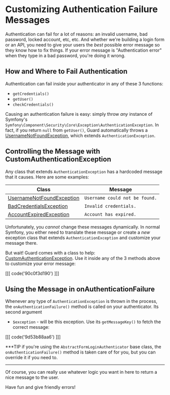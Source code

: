 # Customizing Authentication Failure Messages

Authentication can fail for a lot of reasons: an invalid username, bad password,
locked account, etc, etc. And whether we're building a login form or an API, you
need to give your users the *best* possible error message so they know how to fix
things. If your error message is "Authentication error" when they type in a bad password,
you're doing it wrong.

## How and Where to Fail Authentication

Authentication can fail inside your authenticator in any of these 3 functions:

* `getCredentials()`
* `getUser()`
* `checkCredentials()`

Causing an authentication failure is easy: simply throw *any* instance of
Symfony's `Symfony\Component\Security\Core\Exception\AuthenticationException`. In
fact, if you return `null` from `getUser()`, Guard automatically throws a
[UsernameNotFoundException](https://github.com/symfony/symfony/blob/2.8/src/Symfony/Component/Security/Core/Exception/UsernameNotFoundException.php),
which extends `AuthenticationException`.

## Controlling the Message with CustomAuthenticationException

Any class that extends `AuthenticationException` has a hardcoded message that it
causes. Here are some examples:

Class  | Message            
------ | ---------------------
[UsernameNotFoundException](https://github.com/symfony/symfony/blob/2.8/src/Symfony/Component/Security/Core/Exception/UsernameNotFoundException.php) | `Username could not be found.`
[BadCredentialsException](https://github.com/symfony/symfony/blob/2.8/src/Symfony/Component/Security/Core/Exception/BadCredentialsException.php)     | `Invalid credentials.`
[AccountExpiredException](https://github.com/symfony/symfony/blob/2.8/src/Symfony/Component/Security/Core/Exception/AccountExpiredException.php)     | `Account has expired.`

Unfortunately, you *cannot* change these messages dynamically. In normal Symfony,
you either need to translate these message or create a *new* exception class that
extends `AuthenticationException` and customize your message there.

But wait! Guard comes with a class to help: [CustomAuthenticationException](https://github.com/knpuniversity/KnpUGuard/blob/master/src/Exception/CustomAuthenticationException.php).
Use it inside any of the 3 methods above to customize your error message:

[[[ code('90c0f3d190') ]]]

## Using the Message in onAuthenticationFailure

Whenever any type of `AuthenticationException` is thrown in the process, the
`onAuthenticationFailure()` method is called on your authenticator. Its second argument
- `$exception` - will be this exception. Use its `getMessageKey()` to fetch the
correct message:

[[[ code('9d53b88aa6') ]]]

***TIP
if you're using the `AbstractFormLoginAuthenticator` base class, the
`onAuthenticationFailure()` method is taken care of for you, but you can override
it if you need to.
***

Of course, you can really use whatever logic you want in here to return a nice message
to the user.

Have fun and give friendly errors!
